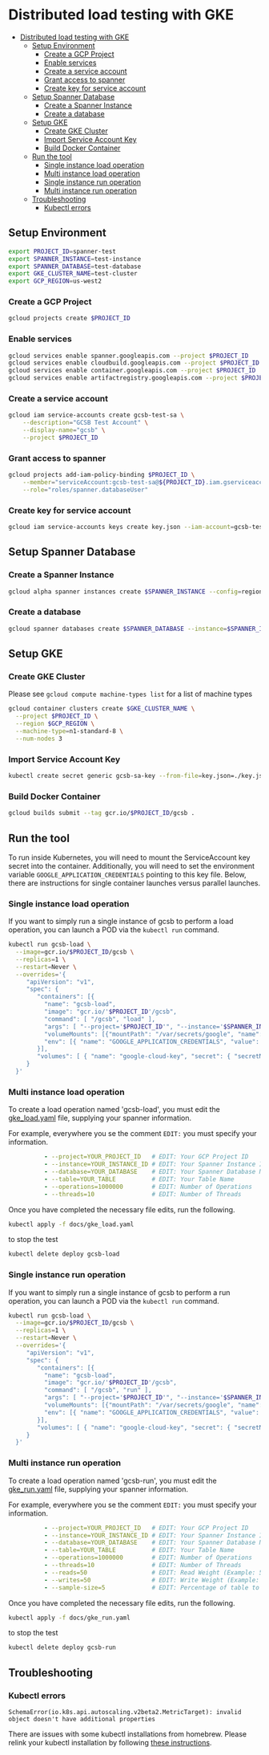 # Distributed load testing with GKE

- [Distributed load testing with GKE](#distributed-load-testing-with-gke)
  - [Setup Environment](#setup-environment)
    - [Create a GCP Project](#create-a-gcp-project)
    - [Enable services](#enable-services)
    - [Create a service account](#create-a-service-account)
    - [Grant access to spanner](#grant-access-to-spanner)
    - [Create key for service account](#create-key-for-service-account)
  - [Setup Spanner Database](#setup-spanner-database)
    - [Create a Spanner Instance](#create-a-spanner-instance)
    - [Create a database](#create-a-database)
  - [Setup GKE](#setup-gke)
    - [Create GKE Cluster](#create-gke-cluster)
    - [Import Service Account Key](#import-service-account-key)
    - [Build Docker Container](#build-docker-container)
  - [Run the tool](#run-the-tool)
    - [Single instance load operation](#single-instance-load-operation)
    - [Multi instance load operation](#multi-instance-load-operation)
    - [Single instance run operation](#single-instance-run-operation)
    - [Multi instance run operation](#multi-instance-run-operation)
  - [Troubleshooting](#troubleshooting)
    - [Kubectl errors](#kubectl-errors)

## Setup Environment

```sh
export PROJECT_ID=spanner-test
export SPANNER_INSTANCE=test-instance
export SPANNER_DATABASE=test-database
export GKE_CLUSTER_NAME=test-cluster
export GCP_REGION=us-west2
```

### Create a GCP Project

```sh
gcloud projects create $PROJECT_ID
```

### Enable services

```sh
gcloud services enable spanner.googleapis.com --project $PROJECT_ID
gcloud services enable cloudbuild.googleapis.com --project $PROJECT_ID
gcloud services enable container.googleapis.com --project $PROJECT_ID
gcloud services enable artifactregistry.googleapis.com --project $PROJECT_ID
```

### Create a service account

```sh
gcloud iam service-accounts create gcsb-test-sa \
    --description="GCSB Test Account" \
    --display-name="gcsb" \
    --project $PROJECT_ID
```

### Grant access to spanner

```sh
gcloud projects add-iam-policy-binding $PROJECT_ID \
    --member="serviceAccount:gcsb-test-sa@${PROJECT_ID}.iam.gserviceaccount.com" \
    --role="roles/spanner.databaseUser"
```

### Create key for service account

```sh
gcloud iam service-accounts keys create key.json --iam-account=gcsb-test-sa@${PROJECT_ID}.iam.gserviceaccount.com
```

## Setup Spanner Database

### Create a Spanner Instance

```sh
gcloud alpha spanner instances create $SPANNER_INSTANCE --config=regional-us-east1 --processing-units=1000 --project $PROJECT_ID
```

### Create a database

```sh
gcloud spanner databases create $SPANNER_DATABASE --instance=$SPANNER_INSTANCE --project $PROJECT_ID
```

## Setup GKE

### Create GKE Cluster

Please see `gcloud compute machine-types list` for a list of machine types

```sh
gcloud container clusters create $GKE_CLUSTER_NAME \
  --project $PROJECT_ID \
  --region $GCP_REGION \
  --machine-type=n1-standard-8 \
  --num-nodes 3
```

### Import Service Account Key

```sh
kubectl create secret generic gcsb-sa-key --from-file=key.json=./key.json
```

### Build Docker Container

```sh
gcloud builds submit --tag gcr.io/$PROJECT_ID/gcsb .
```

## Run the tool

To run inside Kubernetes, you will need to mount the ServiceAccount key secret into the container. Additionally, you will need to set the environment variable `GOOGLE_APPLICATION_CREDENTIALS` pointing to this key file. Below, there are instructions for single container launches versus parallel launches.

### Single instance load operation

If you want to simply run a single instance of gcsb to perform a load operation, you can launch a POD via the `kubectl run` command.

```sh
kubectl run gcsb-load \
  --image=gcr.io/$PROJECT_ID/gcsb \
  --replicas=1 \
  --restart=Never \
  --overrides='{
     "apiVersion": "v1",
     "spec": {
        "containers": [{
          "name": "gcsb-load",
          "image": "gcr.io/'$PROJECT_ID'/gcsb",
          "command": [ "/gcsb", "load" ],
          "args": [ "--project='$PROJECT_ID'", "--instance='$SPANNER_INSTANCE'", "--database='$SPANNER_DATABASE'", "--table=SingleSingers", "--operations=1000000"],
          "volumeMounts": [{"mountPath": "/var/secrets/google", "name": "google-cloud-key"}],
          "env": [{ "name": "GOOGLE_APPLICATION_CREDENTIALS", "value": "/var/secrets/google/key.json" }]
        }],
        "volumes": [ { "name": "google-cloud-key", "secret": { "secretName": "gcsb-sa-key" } } ]
     }
  }'
```

### Multi instance load operation

To create a load operation named 'gcsb-load', you must edit the [gke_load.yaml](gke_load.yaml) file, supplying your spanner information.

For example, everywhere you se the comment `EDIT:` you must specify your information.

```yaml
          - --project=YOUR_PROJECT_ID   # EDIT: Your GCP Project ID
          - --instance=YOUR_INSTANCE_ID # EDIT: Your Spanner Instance ID
          - --database=YOUR_DATABASE    # EDIT: Your Spanner Database Name
          - --table=YOUR_TABLE          # EDIT: Your Table Name
          - --operations=1000000        # EDIT: Number of Operations
          - --threads=10                # EDIT: Number of Threads
```

Once you have completed the necessary file edits, run the following.

```sh
kubectl apply -f docs/gke_load.yaml
```

to stop the test

```sh
kubectl delete deploy gcsb-load
```

### Single instance run operation

If you want to simply run a single instance of gcsb to perform a run operation, you can launch a POD via the `kubectl run` command.

```sh
kubectl run gcsb-load \
  --image=gcr.io/$PROJECT_ID/gcsb \
  --replicas=1 \
  --restart=Never \
  --overrides='{
     "apiVersion": "v1",
     "spec": {
        "containers": [{
          "name": "gcsb-load",
          "image": "gcr.io/'$PROJECT_ID'/gcsb",
          "command": [ "/gcsb", "run" ],
          "args": [ "--project='$PROJECT_ID'", "--instance='$SPANNER_INSTANCE'", "--database='$SPANNER_DATABASE'", "--table=SingleSingers", "--operations=1000000"],
          "volumeMounts": [{"mountPath": "/var/secrets/google", "name": "google-cloud-key"}],
          "env": [{ "name": "GOOGLE_APPLICATION_CREDENTIALS", "value": "/var/secrets/google/key.json" }]
        }],
        "volumes": [ { "name": "google-cloud-key", "secret": { "secretName": "gcsb-sa-key" } } ]
     }
  }'
```

### Multi instance run operation

To create a load operation named 'gcsb-run', you must edit the [gke_run.yaml](gke_run.yaml) file, supplying your spanner information.

For example, everywhere you se the comment `EDIT:` you must specify your information.

```yaml
          - --project=YOUR_PROJECT_ID   # EDIT: Your GCP Project ID
          - --instance=YOUR_INSTANCE_ID # EDIT: Your Spanner Instance ID
          - --database=YOUR_DATABASE    # EDIT: Your Spanner Database Name
          - --table=YOUR_TABLE          # EDIT: Your Table Name
          - --operations=1000000        # EDIT: Number of Operations
          - --threads=10                # EDIT: Number of Threads
          - --reads=50                  # EDIT: Read Weight (Example: 50 = 50% reads)
          - --writes=50                 # EDIT: Write Weight (Example: 50 = 50% writes)
          - --sample-size=5             # EDIT: Percentage of table to sample for generating reads (Example: 5 = 5% of the rows in the table)
```

Once you have completed the necessary file edits, run the following.

```sh
kubectl apply -f docs/gke_run.yaml
```

to stop the test

```sh
kubectl delete deploy gcsb-run
```

## Troubleshooting

### Kubectl errors

`SchemaError(io.k8s.api.autoscaling.v2beta2.MetricTarget): invalid object doesn't have additional properties`

There are issues with some kubectl installations from homebrew. Please relink your kubectl installation by following [these instructions](https://stackoverflow.com/a/55564032/145479).

